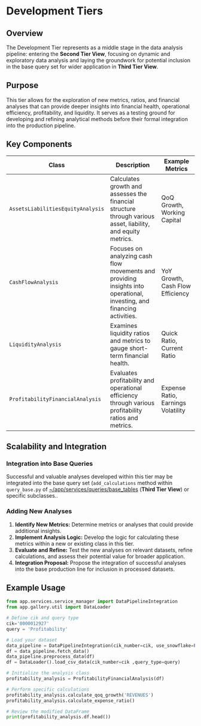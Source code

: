# Development Tiers

## Overview

The Development Tier represents as a middle stage in the data analysis pipeline: entering the **Second Tier View**, focusing on dynamic and exploratory data analysis and laying the groundwork for potential inclusion in the base query set for wider application in **Third Tier View**.

## Purpose

This tier allows for the exploration of new metrics, ratios, and financial analyses that can provide deeper insights into financial health, operational efficiency, profitability, and liquidity. It serves as a testing ground for developing and refining analytical methods before their formal integration into the production pipeline.

## Key Components

| Class                         | Description                                                                                                     | Example Metrics                        |
|-------------------------------|-----------------------------------------------------------------------------------------------------------------|----------------------------------------|
| `AssetsLiabilitiesEquityAnalysis` | Calculates growth and assesses the financial structure through various asset, liability, and equity metrics.   | QoQ Growth, Working Capital            |
| `CashFlowAnalysis`             | Focuses on analyzing cash flow movements and providing insights into operational, investing, and financing activities. | YoY Growth, Cash Flow Efficiency       |
| `LiquidityAnalysis`            | Examines liquidity ratios and metrics to gauge short-term financial health.                                      | Quick Ratio, Current Ratio             |
| `ProfitabilityFinancialAnalysis` | Evaluates profitability and operational efficiency through various profitability ratios and metrics.            | Expense Ratio, Earnings Volatility     |

## Scalability and Integration

### Integration into Base Queries

Successful and valuable analyses developed within this tier may be integrated into the base query set (`add_calculations` method within `query_base.py` of [~/app/services/queries/base_tables]() (**Third Tier View**) or specific subclasses..

### Adding New Analyses

1. **Identify New Metrics:** Determine metrics or analyses that could provide additional insights.
2. **Implement Analysis Logic:** Develop the logic for calculating these metrics within a new or existing class in this tier.
3. **Evaluate and Refine:** Test the new analyses on relevant datasets, refine calculations, and assess their potential value for broader application.
4. **Integration Proposal:** Propose the integration of successful analyses into the base production line for inclusion in processed datasets.

## Example Usage

```python
from app.services.service_manager import DataPipelineIntegration
from app.gallery.util import DataLoader

# Define cik and query type
cik='0000012927'
query = 'Profitability'

# Load your dataset
data_pipeline = DataPipelineIntegration(cik_number=cik, use_snowflake=False)
df = data_pipeline.fetch_data()
data_pipeline.preprocess_data(df)
df = DataLoader().load_csv_data(cik_number=cik ,query_type=query)

# Initialize the analysis class
profitability_analysis = ProfitabilityFinancialAnalysis(df)

# Perform specific calculations
profitability_analysis.calculate_qoq_growth('REVENUES')
profitability_analysis.calculate_expense_ratio()

# Review the modified DataFrame
print(profitability_analysis.df.head())
